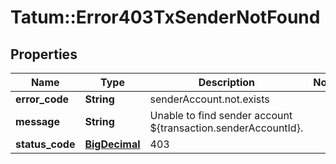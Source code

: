# Tatum::Error403TxSenderNotFound

## Properties
Name | Type | Description | Notes
------------ | ------------- | ------------- | -------------
**error_code** | **String** | senderAccount.not.exists | 
**message** | **String** | Unable to find sender account ${transaction.senderAccountId}. | 
**status_code** | [**BigDecimal**](BigDecimal.md) | 403 | 

